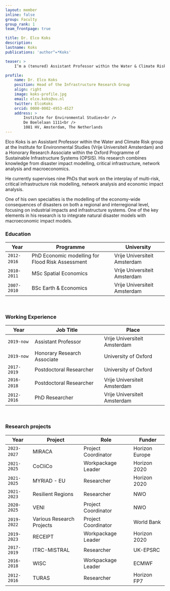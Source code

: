 ```yaml
---
layout: member
inline: false
group: Faculty
group_rank: 1
team_frontpage: true

title: Dr. Elco Koks
description: 
lastname: Koks
publications: 'author^=*Koks'

teaser: >
    I’m a (tenured) Assistant Professor within the Water & Climate Risk Group at the Institute for Environmental Studies, Vrije Universiteit Amsterdam. 

profile:
    name: Dr. Elco Koks
    position: Head of the Infrastructure Research Group
    align: right
    image: koks-profile.jpg
    email: elco.koks@vu.nl
    twitter: ElcoKoks
    orcid: 0000-0002-4953-4527
    address: >
        Institute for Environmental Studies<br />
        De Boelelaan 1111<br />
        1081 HV, Amsterdam, The Netherlands
---
```


Elco Koks is an Assistant Professor within the Water and Climate Risk group at the Institute for Environmental Studies (Vrije Universiteit Amsterdam) and a Honorary Research Associate within the Oxford Programme of Sustainable Infrastructure Systems (OPSIS). His research combines knowledge from disaster impact modelling, critical infrastructure, network analysis and macroeconomics. 

He currently supervises nine PhDs that work on the interplay of multi-risk, critical infrastructure risk modelling, network analysis and economic impact analysis.

One of his own specialties is the modelling of the economy-wide consequences of disasters on both a regional and interregional level, focusing on industrial impacts and infrastructure systems. One of the key elements in his research is to integrate natural disaster models with macroeconomic impact models. 
<br>


### Education 

Year  | Programme | University
-------|-------------------| ----------- 
`2012-2016`&nbsp; | PhD Economic modelling for Flood Risk Assessment | Vrije Universiteit Amsterdam 
`2010-2011` | MSc Spatial Economics | Vrije Universiteit Amsterdam
`2007-2010` | BSc Earth & Economics | Vrije Universiteit Amsterdam

<br>

### Working Experience

Year  | Job Title | Place 
-------|-------------------| ----------- 
`2019-now` | Assistant Professor | Vrije Universiteit Amsterdam 
`2019-now` | Honorary Research Associate &nbsp;&nbsp;| University of Oxford 
`2017-2019` | Postdoctoral Researcher | University of Oxford 
`2016-2018`&nbsp; | Postdoctoral Researcher | Vrije Universiteit Amsterdam 
`2012-2016` | PhD Researcher | Vrije Universiteit Amsterdam 

<br>

### Research projects

Year | Project | Role | Funder 
-------|-------------------| ----------- | ---------
`2023-2027` &nbsp; | MIRACA | Project Coordinator | Horizon Europe
`2021-2025` | CoCliCo | Workpackage Leader &nbsp;&nbsp; | Horizon 2020
`2021-2025` | MYRIAD - EU | Researcher | Horizon 2020
`2021-2023` | Resilient Regions | Researcher | NWO
`2020-2025` | VENI | Project Coordinator | NWO
`2019-2022` | Various Research Projects &nbsp;&nbsp;| Project Coordinator | World Bank
`2019-2023` | RECEIPT | Workpackage Leader | Horizon 2020
`2017-2019` | ITRC-MISTRAL | Researcher | UK-EPSRC 
`2016-2018` | WISC | Workpackage Leader | ECMWF 
`2012-2016` | TURAS | Researcher | Horizon FP7

<br>
